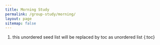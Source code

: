 ```yaml
---
title: Morning Study
permalink: /group-study/morning/
layout: page
sitemap: false
---
```


1. this unordered seed list will be replaced by toc as unordered list
{:toc}